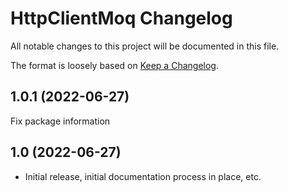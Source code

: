 # HttpClientMoq Changelog

All notable changes to this project will be documented in this file.

The format is loosely based on [Keep a Changelog](http://keepachangelog.com/en/1.0.0/).

## 1.0.1 (2022-06-27)
Fix package information

## 1.0 (2022-06-27)

* Initial release, initial documentation process in place, etc.
